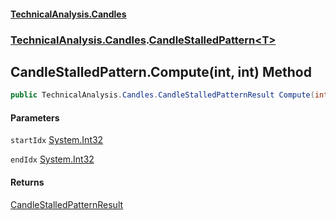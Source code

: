 #### [TechnicalAnalysis.Candles](TechnicalAnalysis.Candles.md 'TechnicalAnalysis.Candles')
### [TechnicalAnalysis.Candles](TechnicalAnalysis.Candles.md#TechnicalAnalysis.Candles 'TechnicalAnalysis.Candles').[CandleStalledPattern&lt;T&gt;](CandleStalledPattern_T_.md 'TechnicalAnalysis.Candles.CandleStalledPattern<T>')

## CandleStalledPattern<T>.Compute(int, int) Method

```csharp
public TechnicalAnalysis.Candles.CandleStalledPatternResult Compute(int startIdx, int endIdx);
```
#### Parameters

<a name='TechnicalAnalysis.Candles.CandleStalledPattern_T_.Compute(int,int).startIdx'></a>

`startIdx` [System.Int32](https://docs.microsoft.com/en-us/dotnet/api/System.Int32 'System.Int32')

<a name='TechnicalAnalysis.Candles.CandleStalledPattern_T_.Compute(int,int).endIdx'></a>

`endIdx` [System.Int32](https://docs.microsoft.com/en-us/dotnet/api/System.Int32 'System.Int32')

#### Returns
[CandleStalledPatternResult](CandleStalledPatternResult.md 'TechnicalAnalysis.Candles.CandleStalledPatternResult')